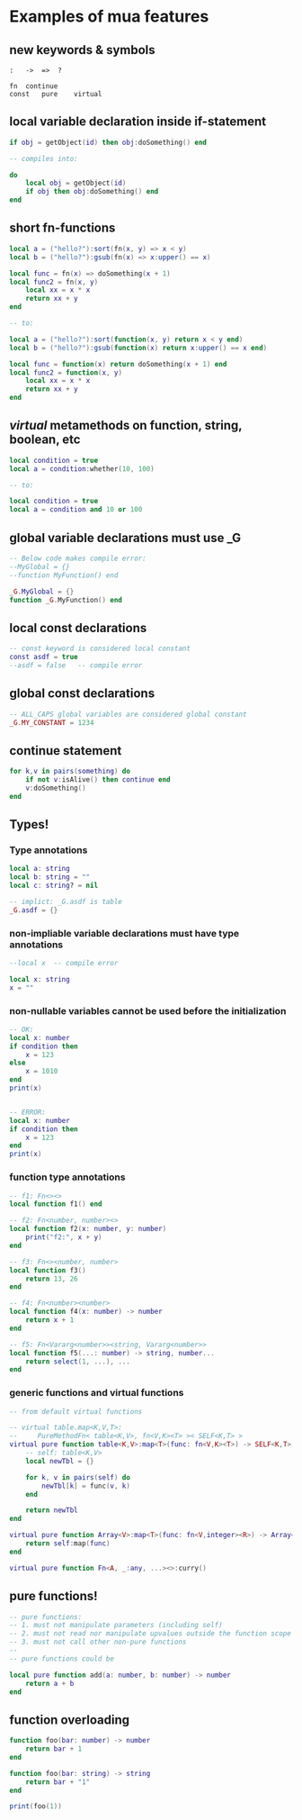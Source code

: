 # Examples of mua features

## new keywords & symbols
```
:   ->  =>  ?

fn  continue
const   pure    virtual
```

## local variable declaration inside if-statement
```lua
if obj = getObject(id) then obj:doSomething() end

-- compiles into:

do
    local obj = getObject(id)
    if obj then obj:doSomething() end
end
```

## short fn-functions
```lua
local a = ("hello?"):sort(fn(x, y) => x < y)
local b = ("hello?"):gsub(fn(x) => x:upper() == x)

local func = fn(x) => doSomething(x + 1)
local func2 = fn(x, y)
    local xx = x * x
    return xx + y
end

-- to:

local a = ("hello?"):sort(function(x, y) return x < y end)
local b = ("hello?"):gsub(function(x) return x:upper() == x end)

local func = function(x) return doSomething(x + 1) end
local func2 = function(x, y)
    local xx = x * x
    return xx + y
end
```

## *virtual* metamethods on function, string, boolean, etc
```lua
local condition = true
local a = condition:whether(10, 100)

-- to:

local condition = true
local a = condition and 10 or 100
```

## global variable declarations must use _G
```lua
-- Below code makes compile error:
--MyGlobal = {}
--function MyFunction() end

_G.MyGlobal = {}
function _G.MyFunction() end
```

## local const declarations
```lua
-- const keyword is considered local constant
const asdf = true
--asdf = false   -- compile error
```

## global const declarations
```lua
-- ALL_CAPS global variables are considered global constant
_G.MY_CONSTANT = 1234
```

## continue statement
```lua
for k,v in pairs(something) do
    if not v:isAlive() then continue end
    v:doSomething()
end
```

## Types!

### Type annotations
```lua
local a: string
local b: string = ""
local c: string? = nil

-- implict: _G.asdf is table
_G.asdf = {}
```

### non-impliable variable declarations must have type annotations
```lua
--local x  -- compile error

local x: string
x = ""
```

### non-nullable variables cannot be used before the initialization
```lua
-- OK:
local x: number
if condition then
    x = 123
else
    x = 1010
end
print(x)


-- ERROR:
local x: number
if condition then
    x = 123
end
print(x)
```

### function type annotations
```lua
-- f1: Fn<><>
local function f1() end

-- f2: Fn<number, number><>
local function f2(x: number, y: number)
    print("f2:", x + y)
end

-- f3: Fn<><number, number>
local function f3()
    return 13, 26
end

-- f4: Fn<number><number>
local function f4(x: number) -> number
    return x + 1
end

-- f5: Fn<Vararg<number>><string, Vararg<number>>
local function f5(...: number) -> string, number...
    return select(1, ...), ...
end
```

### generic functions and virtual functions
```lua
-- from default virtual functions

-- virtual table.map<K,V,T>:
--     PureMethodFn< table<K,V>, fn<V,K><T> >< SELF<K,T> >
virtual pure function table<K,V>:map<T>(func: fn<V,K><T>) -> SELF<K,T>
    -- self: table<K,V>
    local newTbl = {}

    for k, v in pairs(self) do
        newTbl[k] = func(v, k)
    end

    return newTbl
end

virtual pure function Array<V>:map<T>(func: fn<V,integer><R>) -> Array<T>
    return self:map(func)
end

virtual pure function Fn<A, _:any, ...><>:curry()
```

## pure functions!

```lua
-- pure functions:
-- 1. must not manipulate parameters (including self)
-- 2. must not read nor manipulate upvalues outside the function scope
-- 3. must not call other non-pure functions
-- 
-- pure functions could be 

local pure function add(a: number, b: number) -> number
    return a + b
end 
```

## function overloading
```lua
function foo(bar: number) -> number
    return bar + 1
end

function foo(bar: string) -> string
    return bar + "1"
end

print(foo(1))
```